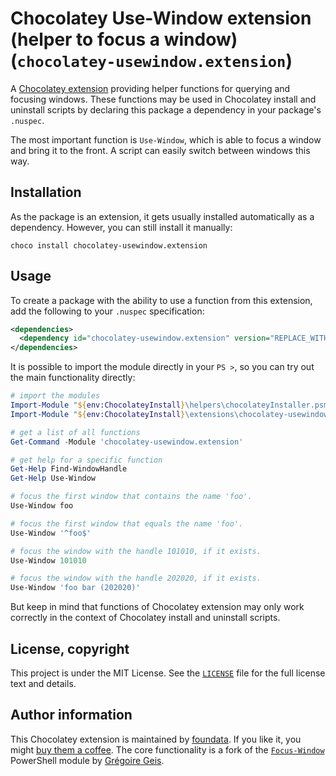 # Chocolatey Use-Window extension (helper to focus a window) (`chocolatey-usewindow.extension`)

A [Chocolatey extension](https://docs.chocolatey.org/en-us/features/extensions) providing helper functions for querying and focusing windows. These functions may be used in Chocolatey install and uninstall scripts by declaring this package a dependency in your package's `.nuspec`.

The most important function is `Use-Window`, which is able to focus a window and bring it to the front. A script can easily switch between windows this way.


## Installation

As the package is an extension, it gets usually installed automatically as a dependency. However, you can still install it manually:

```console
choco install chocolatey-usewindow.extension
```


## Usage

To create a package with the ability to use a function from this extension, add the following to your `.nuspec` specification:

```xml
<dependencies>
  <dependency id="chocolatey-usewindow.extension" version="REPLACE_WITH_MINIMUM_VERSION_USUALLY_CURRENT_LATEST" />
</dependencies>
```

It is possible to import the module directly in your `PS >`, so you can try out the main functionality directly:

```powershell
# import the modules
Import-Module "${env:ChocolateyInstall}\helpers\chocolateyInstaller.psm1"
Import-Module "${env:ChocolateyInstall}\extensions\chocolatey-usewindow\*.psm1"

# get a list of all functions
Get-Command -Module 'chocolatey-usewindow.extension'

# get help for a specific function
Get-Help Find-WindowHandle
Get-Help Use-Window

# focus the first window that contains the name 'foo'.
Use-Window foo

# focus the first window that equals the name 'foo'.
Use-Window '^foo$'

# focus the window with the handle 101010, if it exists.
Use-Window 101010

# focus the window with the handle 202020, if it exists.
Use-Window 'foo bar (202020)'
```

But keep in mind that functions of Chocolatey extension may only work correctly in the context of Chocolatey install and uninstall scripts.


## License, copyright

This project is under the MIT License. See the [`LICENSE`](./LICENSE) file for the full license text and details.


## Author information

This Chocolatey extension is maintained by [foundata](https://foundata.com/). If you like it, you might [buy them a coffee](https://buy-me-a.coffee/chocolatey-usewindow.extension/). The core functionality is a fork of the [`Focus-Window`](https://github.com/71/Focus-Window/) PowerShell module by [Grégoire Geis](https://gregoirege.is/).
